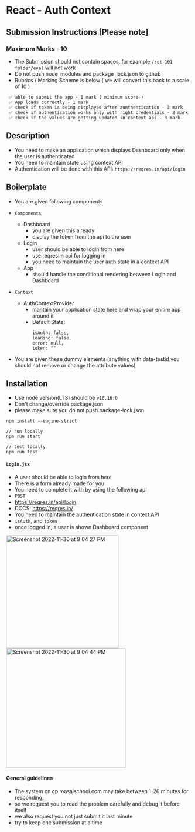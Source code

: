 # React - Auth Context

## Submission Instructions [Please note]

### Maximum Marks - 10

- The Submission should not contain spaces, for example `/rct-101 folder/eval` will not work
- Do not push node_modules and package_lock.json to github
- Rubrics / Marking Scheme is below ( we will convert this back to a scale of 10 )

```
 ✅ able to submit the app - 1 mark ( minimum score )
 ✅ App loads correctly - 1 mark
 ✅ check if token is being displayed after aunthentication - 3 mark
 ✅ check if authentication works only with right credentials - 2 mark
 ✅ check if the values are getting updated in context api - 3 mark
```

## Description

- You need to make an application which displays Dashboard only when the user is authenticated
- You need to maintain state using context API
- Authentication will be done with this API: ```https://reqres.in/api/login```

## Boilerplate

- You are given following components
- `Components`
  - Dashboard
     - you are given this already
     - display the token from the api to the user
   - Login
     - user should be able to login from here
     - use reqres.in api for logging in
     - you need to maintain the user auth state in a context API
   - App
     - should handle the conditional rendering between Login and Dashboard
- `Context`
  - AuthContextProvider
    - mantain your application state here and wrap your enitire app around it
    - Default State: 
      ```
      isAuth: false,
      loading: false, 
      error: null,
      token: ""
      ```

- You are given these dummy elements (anything with data-testid you should not remove or change the attribute values)

## Installation

- Use node version(LTS) should be `v16.16.0`
- Don't change/override package.json
- please make sure you do not push package-lock.json

```
npm install --engine-strict

// run locally
npm run start

// test locally
npm run test
```


#### `Login.jsx`

- A user should be able to login from here
- There is a form already made for you
- You need to complete it with by using the following api
- `POST`
- https://reqres.in/api/login
- DOCS: https://reqres.in/
- You need to maintain the authentication state in context API
- `isAuth`, and `token`
- once logged in, a user is shown Dashboard component

<img width="307" alt="Screenshot 2022-11-30 at 9 04 27 PM" src="https://user-images.githubusercontent.com/39851506/204968701-62f24536-df8b-4d8c-ac12-b94b55b25e2f.png">

<img width="326" alt="Screenshot 2022-11-30 at 9 04 44 PM" src="https://user-images.githubusercontent.com/39851506/204968717-c41f7243-1e70-4151-a5b3-b25a7c34e653.png">


#### General guidelines

- The system on cp.masaischool.com may take between 1-20 minutes for responding,
- so we request you to read the problem carefully and debug it before itself
- we also request you not just submit it last minute
- try to keep one submission at a time

